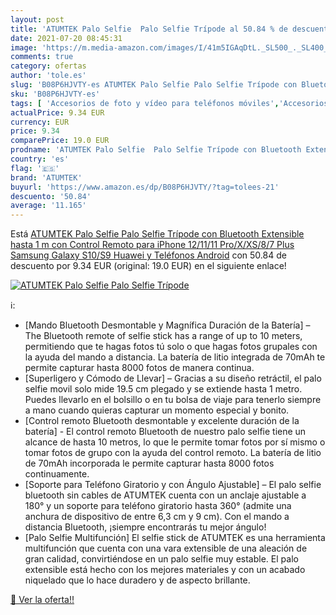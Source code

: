 ```yaml
---
layout: post
title: 'ATUMTEK Palo Selfie  Palo Selfie Trípode al 50.84 % de descuento'
date: 2021-07-20 08:45:31
image: 'https://m.media-amazon.com/images/I/41m5IGAqDtL._SL500_._SL400_.jpg'
comments: true
category: ofertas
author: 'tole.es'
slug: 'B08P6HJVTY-es ATUMTEK Palo Selfie Palo Selfie Trípode con Bluetooth...'
sku: 'B08P6HJVTY-es'
tags: [ 'Accesorios de foto y vídeo para teléfonos móviles','Accesorios para móviles','Comunicación móvil y accesorios','Electrónica','Trípodes para teléfonos móviles','android','atumtek', ]
actualPrice: 9.34 EUR
currency: EUR
price: 9.34
comparePrice: 19.0 EUR
prodname: 'ATUMTEK Palo Selfie  Palo Selfie Trípode con Bluetooth Extensible hasta 1 m con Control Remoto para iPhone 12/11/11 Pro/X/XS/8/7 Plus  Samsung Galaxy S10/S9  Huawei y Teléfonos Android'
country: 'es'
flag: '🇪🇸'
brand: 'ATUMTEK'
buyurl: 'https://www.amazon.es/dp/B08P6HJVTY/?tag=tolees-21'
descuento: '50.84'
average: '11.165'
---
```


Está [ATUMTEK Palo Selfie  Palo Selfie Trípode con Bluetooth Extensible hasta 1 m con Control Remoto para iPhone 12/11/11 Pro/X/XS/8/7 Plus  Samsung Galaxy S10/S9  Huawei y Teléfonos Android](https://www.amazon.es/dp/B08P6HJVTY/?tag=tolees-21) con 50.84 de descuento por 9.34 EUR (original: 19.0 EUR) en el siguiente enlace!

[![ATUMTEK Palo Selfie  Palo Selfie Trípode](https://m.media-amazon.com/images/I/41m5IGAqDtL._SL500_._SL400_.jpg)](https://www.amazon.es/dp/B08P6HJVTY/?tag=tolees-21)

ℹ️:

- [Mando Bluetooth Desmontable y Magnífica Duración de la Batería] – The Bluetooth remote of selfie stick has a range of up to 10 meters, permitiendo que te hagas fotos tú solo o que hagas fotos grupales con la ayuda del mando a distancia. La batería de litio integrada de 70mAh te permite capturar hasta 8000 fotos de manera continua.
- [Superligero y Cómodo de Llevar] – Gracias a su diseño retráctil, el palo selfie movil solo mide 19.5 cm plegado y se extiende hasta 1 metro. Puedes llevarlo en el bolsillo o en tu bolsa de viaje para tenerlo siempre a mano cuando quieras capturar un momento especial y bonito.
- [Control remoto Bluetooth desmontable y excelente duración de la batería] - El control remoto Bluetooth de nuestro palo selfie tiene un alcance de hasta 10 metros, lo que le permite tomar fotos por sí mismo o tomar fotos de grupo con la ayuda del control remoto. La batería de litio de 70mAh incorporada le permite capturar hasta 8000 fotos continuamente.
- [Soporte para Teléfono Giratorio y con Ángulo Ajustable] – El palo selfie bluetooth sin cables de ATUMTEK cuenta con un anclaje ajustable a 180° y un soporte para teléfono giratorio hasta 360° (admite una anchura de dispositivo de entre 6,3 cm y 9 cm). Con el mando a distancia Bluetooth, ¡siempre encontrarás tu mejor ángulo!
- [Palo Selfie Multifunción] El selfie stick de ATUMTEK es una herramienta multifunción que cuenta con una vara extensible de una aleación de gran calidad, convirtiéndose en un palo selfie muy estable. El palo extensible está hecho con los mejores materiales y con un acabado niquelado que lo hace duradero y de aspecto brillante.

[🛒 Ver la oferta!!](https://www.amazon.es/dp/B08P6HJVTY/?tag=tolees-21)
